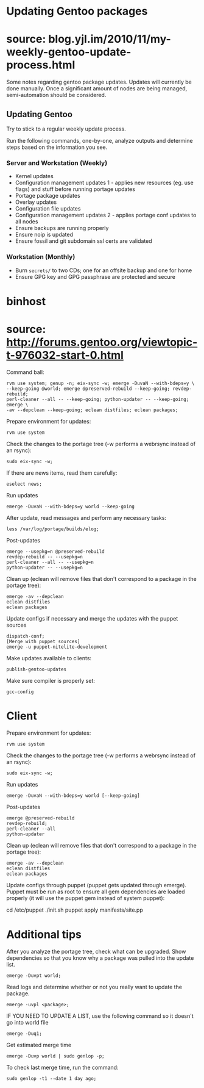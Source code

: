 
# Updating Gentoo packages
#
# source: blog.yjl.im/2010/11/my-weekly-gentoo-update-process.html

Some notes regarding gentoo package updates. Updates will currently be done
manually. Once a significant amount of nodes are being managed, semi-automation
should be considered.

## Updating Gentoo

Try to stick to a regular weekly update process.

Run the following commands, one-by-one, analyze outputs and determine steps
based on the information you see.

### Server and Workstation (Weekly)

- Kernel updates
- Configuration management updates 1 - applies new resources (eg. use flags) and
  stuff before running portage updates
- Portage package updates
- Overlay updates
- Configuration file updates
- Configuration management updates 2 - applies portage conf updates to all nodes
- Ensure backups are running properly
- Ensure noip is updated
- Ensure fossil and git subdomain ssl certs are validated

### Workstation (Monthly)

- Burn `secrets/` to two CDs; one for an offsite backup and one for home
- Ensure GPG key and GPG passphrase are protected and secure

# binhost
#
# source: http://forums.gentoo.org/viewtopic-t-976032-start-0.html

Command ball:

    rvm use system; genup -n; eix-sync -w; emerge -DuvaN --with-bdeps=y \
    --keep-going @world; emerge @preserved-rebuild --keep-going; revdep-rebuild;
    perl-cleaner --all -- --keep-going; python-updater -- --keep-going; emerge \
    -av --depclean --keep-going; eclean distfiles; eclean packages;

Prepare environment for updates:

    rvm use system

Check the changes to the portage tree (-w performs a webrsync instead of an 
rsync):

    sudo eix-sync -w;

If there are news items, read them carefully:

    eselect news;

Run updates

    emerge -DuvaN --with-bdeps=y world --keep-going

After update, read messages and perform any necessary tasks:

    less /var/log/portage/builds/elog;

Post-updates

    emerge --usepkg=n @preserved-rebuild
    revdep-rebuild -- --usepkg=n
    perl-cleaner --all -- --usepkg=n
    python-updater -- --usepkg=n

Clean up (eclean will remove files that don't correspond to a package in the portage tree):

    emerge -av --depclean
    eclean distfiles
    eclean packages

Update configs if necessary and merge the updates with the puppet sources

    dispatch-conf;
    [Merge with puppet sources]
    emerge -u puppet-nitelite-development

Make updates available to clients:

    publish-gentoo-updates

Make sure compiler is properly set:

    gcc-config

# Client

Prepare environment for updates:

    rvm use system

Check the changes to the portage tree (-w performs a webrsync instead of an 
rsync):

    sudo eix-sync -w;

Run updates

    emerge -DuvaN --with-bdeps=y world [--keep-going]

Post-updates

    emerge @preserved-rebuild
    revdep-rebuild;
    perl-cleaner --all
    python-updater

Clean up (eclean will remove files that don't correspond to a package in the portage tree):

    emerge -av --depclean
    eclean distfiles
    eclean packages

Update configs through puppet (puppet gets updated through emerge). Puppet must 
be run as root to ensure all gem dependencies are loaded properly (it will use 
the puppet gem instead of system puppet):

  cd /etc/puppet
  ./init.sh
  puppet apply manifests/site.pp

# Additional tips

After you analyze the portage tree, check what can be upgraded. Show
dependencies so that you know why a package was pulled into the update list.

    emerge -Duvpt world;

Read logs and determine whether or not you really want to update the package.

    emerge -uvpl <package>;

IF YOU NEED TO UPDATE A LIST, use the following command so it doesn't go into
world file

    emerge -Duq1;

Get estimated merge time

    emerge -Duvp world | sudo genlop -p;

To check last merge time, run the command:

    sudo genlop -t1 --date 1 day ago;

